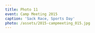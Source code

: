 ```yaml
---
title: Photo 11
event: Camp Meeting 2015
caption: 'Sack Race, Sports Day'
photo: /assets/2015-campmeeting_015.jpg
---
```


